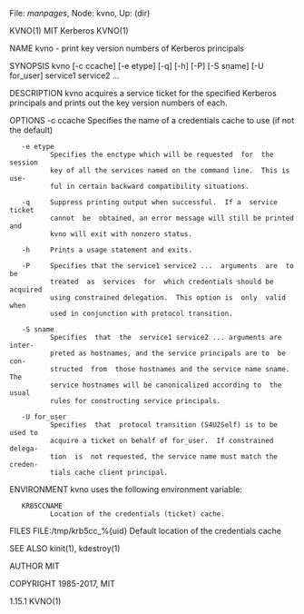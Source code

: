 File: *manpages*,  Node: kvno,  Up: (dir)

KVNO(1)                          MIT Kerberos                          KVNO(1)



NAME
       kvno - print key version numbers of Kerberos principals

SYNOPSIS
       kvno  [-c  ccache]  [-e  etype] [-q] [-h] [-P] [-S sname] [-U for_user]
       service1 service2 ...

DESCRIPTION
       kvno acquires a service ticket for the  specified  Kerberos  principals
       and prints out the key version numbers of each.

OPTIONS
       -c ccache
              Specifies  the  name  of  a credentials cache to use (if not the
              default)

       -e etype
              Specifies the enctype which will be requested  for  the  session
              key of all the services named on the command line.  This is use‐
              ful in certain backward compatibility situations.

       -q     Suppress printing output when successful.  If a  service  ticket
              cannot  be  obtained, an error message will still be printed and
              kvno will exit with nonzero status.

       -h     Prints a usage statement and exits.

       -P     Specifies that the service1 service2 ...  arguments  are  to  be
              treated  as  services  for  which credentials should be acquired
              using constrained delegation.  This option is  only  valid  when
              used in conjunction with protocol transition.

       -S sname
              Specifies  that  the  service1 service2 ... arguments are inter‐
              preted as hostnames, and the service principals are to  be  con‐
              structed  from  those hostnames and the service name sname.  The
              service hostnames will be canonicalized according to  the  usual
              rules for constructing service principals.

       -U for_user
              Specifies  that  protocol transition (S4U2Self) is to be used to
              acquire a ticket on behalf of for_user.  If constrained  delega‐
              tion  is  not requested, the service name must match the creden‐
              tials cache client principal.

ENVIRONMENT
       kvno uses the following environment variable:

       KRB5CCNAME
              Location of the credentials (ticket) cache.

FILES
       FILE:/tmp/krb5cc_%{uid}
              Default location of the credentials cache

SEE ALSO
       kinit(1), kdestroy(1)

AUTHOR
       MIT

COPYRIGHT
       1985-2017, MIT




1.15.1                                                                 KVNO(1)

